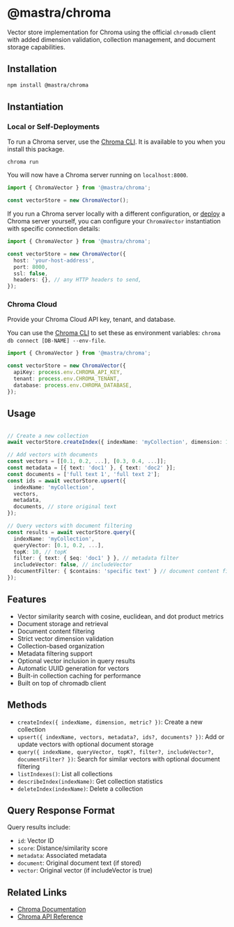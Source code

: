 # @mastra/chroma

Vector store implementation for Chroma using the official `chromadb` client with added dimension validation, collection management, and document storage capabilities.

## Installation

```bash
npm install @mastra/chroma
```

## Instantiation

### Local or Self-Deployments

To run a Chroma server, use the [Chroma CLI](https://docs.trychroma.com/docs/cli/db). It is available to you when you install this package.

```shell
chroma run
```

You will now have a Chroma server running on `localhost:8000`.

```typescript
import { ChromaVector } from '@mastra/chroma';

const vectorStore = new ChromaVector();
```

If you run a Chroma server locally with a different configuration, or [deploy](https://docs.trychroma.com/guides/deploy/client-server-mode) a Chroma server yourself, you can configure your `ChromaVector` instantiation with specific connection details:

```typescript
import { ChromaVector } from '@mastra/chroma';

const vectorStore = new ChromaVector({
  host: 'your-host-address',
  port: 8000,
  ssl: false,
  headers: {}, // any HTTP headers to send,
});
```

### Chroma Cloud

Provide your Chroma Cloud API key, tenant, and database.

You can use the [Chroma CLI]() to set these as environment variables: `chroma db connect [DB-NAME] --env-file`.

```typescript
import { ChromaVector } from '@mastra/chroma';

const vectorStore = new ChromaVector({
  apiKey: process.env.CHROMA_API_KEY,
  tenant: process.env.CHROMA_TENANT,
  database: process.env.CHROMA_DATABASE,
});
```

## Usage

```typescript

// Create a new collection
await vectorStore.createIndex({ indexName: 'myCollection', dimension: 1536, metric: 'cosine' });

// Add vectors with documents
const vectors = [[0.1, 0.2, ...], [0.3, 0.4, ...]];
const metadata = [{ text: 'doc1' }, { text: 'doc2' }];
const documents = ['full text 1', 'full text 2'];
const ids = await vectorStore.upsert({
  indexName: 'myCollection',
  vectors,
  metadata,
  documents, // store original text
});

// Query vectors with document filtering
const results = await vectorStore.query({
  indexName: 'myCollection',
  queryVector: [0.1, 0.2, ...],
  topK: 10, // topK
  filter: { text: { $eq: 'doc1' } }, // metadata filter
  includeVector: false, // includeVector
  documentFilter: { $contains: 'specific text' } // document content filter
});
```

## Features

- Vector similarity search with cosine, euclidean, and dot product metrics
- Document storage and retrieval
- Document content filtering
- Strict vector dimension validation
- Collection-based organization
- Metadata filtering support
- Optional vector inclusion in query results
- Automatic UUID generation for vectors
- Built-in collection caching for performance
- Built on top of chromadb client

## Methods

- `createIndex({ indexName, dimension, metric? })`: Create a new collection
- `upsert({ indexName, vectors, metadata?, ids?, documents? })`: Add or update vectors with optional document storage
- `query({ indexName, queryVector, topK?, filter?, includeVector?, documentFilter? })`: Search for similar vectors with optional document filtering
- `listIndexes()`: List all collections
- `describeIndex(indexName)`: Get collection statistics
- `deleteIndex(indexName)`: Delete a collection

## Query Response Format

Query results include:

- `id`: Vector ID
- `score`: Distance/similarity score
- `metadata`: Associated metadata
- `document`: Original document text (if stored)
- `vector`: Original vector (if includeVector is true)

## Related Links

- [Chroma Documentation](https://docs.trychroma.com/)
- [Chroma API Reference](https://docs.trychroma.com/api/client)
